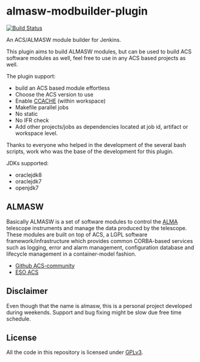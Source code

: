 # almasw-modbuilder-plugin

[![Build Status](https://travis-ci.org/atejeda/almasw-modbuilder-plugin.svg?branch=master)](https://travis-ci.org/atejeda/almasw-modbuilder-plugin) 

An ACS/ALMASW module builder for Jenkins.

This plugin aims to build ALMASW modules, but can be used to build ACS software modules as well, feel free to use in any ACS based projects as well.

The plugin support:
   * build an ACS based module effortless
   * Choose the ACS version to use
   * Enable [CCACHE](https://ccache.samba.org/) (within workspace)
   * Makefile parallel jobs
   * No static
   * No IFR check
   * Add other projects/jobs as dependencies located at job id, artifact or workspace level.

Thanks to everyone who helped in the development of the several bash scripts, work who was the base of the development for this plugin.

JDKs supported:
   * oraclejdk8
   * oraclejdk7
   * openjdk7

## ALMASW

Basically ALMASW is a set of software modules to control the [ALMA](http://en.wikipedia.org/wiki/Atacama_Large_Millimeter_Array) telescope instruments and manage the data produced by the telescope. These modules are built on top of ACS, a LGPL software framework/infrastructure which provides common CORBA-based services such as logging, error and alarm management, configuration database and lifecycle management in a container-model fashion. 

* [Github ACS-community](https://github.com/ACS-Community/ACS)
* [ESO ACS](http://www.eso.org/projects/alma/develop/acs/)

## Disclaimer

Even though that the name is almasw, this is a personal project developed during weekends. Support and bug fixing might be slow due free time schedule.

## License

All the code in this repository is licensed under [GPLv3](https://www.gnu.org/copyleft/gpl.html).
